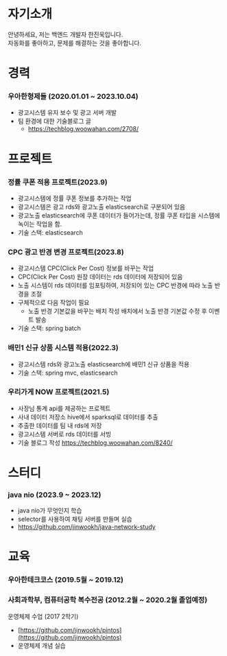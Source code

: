 # 자기소개
안녕하세요, 저는 백엔드 개발자 한진욱입니다.   
자동화를 좋아하고, 문제를 해결하는 것을 좋아합니다.

# 경력
### 우아한형제들 (2020.01.01 ~ 2023.10.04)
- 광고시스템 유지 보수 및 광고 서버 개발
- 팀 환경에 대한 기술블로그 글
  - https://techblog.woowahan.com/2708/ 

# 프로젝트
### 정률 쿠폰 적용 프로젝트(2023.9)
- 광고시스템에 정률 쿠폰 정보를 추가하는 작업
- 광고시스템은 광고 rds와 광고노출 elasticsearch로 구분되어 있음
- 광고노출 elasticsearch에 쿠폰 데이터가 들어가는데, 정률 쿠폰 타입을 시스템에 녹이는 작업을 함.
- 기술 스택: elasticsearch 

### CPC 광고 반경 변경 프로젝트(2023.8)
- 광고시스템 CPC(Click Per Cost) 정보를 바꾸는 작업
- CPC(Click Per Cost) 원장 데이터는 rds 데이터에 저장되어 있음
- 노출 시스템이 rds 데이터를 임포팅하여, 저장되어 있는 CPC 반경에 따라 노출 반경을 조절
- 구체적으로 다음 작업이 필요
  - 노출 반경 기본값을 바꾸는 배치 작성
    배치에서 노출 반경 기본값 수정 후 이벤트 발송
- 기술 스택: spring batch

### 배민1 신규 상품 시스템 적용(2022.3)
- 광고시스템 rds와 광고노출 elasticsearch에 배민1 신규 상품을 적용
- 기술 스택: spring mvc, elasticsearch

### 우리가게 NOW 프로젝트(2021.5)
- 사장님 통계 api를 제공하는 프로젝트
- 사내 데이터 저장소 hive에서 sparksql로 데이터를 추출
- 추출한 데이터를 팀 내 rds에 저장
- 광고시스템 서버로 rds 데이터를 서빙
- 기술 블로그 작성
https://techblog.woowahan.com/8240/

# 스터디
###  java nio (2023.9 ~ 2023.12)
- java nio가 무엇인지 학습
- selector를 사용하여 채팅 서버를 만들며 실습
- https://github.com/jinwookh/java-network-study

# 교육
### 우아한테크코스 (2019.5월 ~ 2019.12)
### 사회과학부, 컴퓨터공학 복수전공 (2012.2월 ~ 2020.2월 졸업예정)
운영체제 수업 (2017 2학기)
- [https://github.com/jinwookh/pintos](https://github.com/jinwookh/pintos)
- 운영체제 개념 실습
